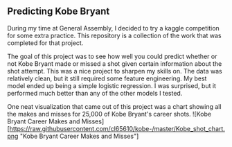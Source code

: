 ## Predicting Kobe Bryant

During my time at General Assembly, I decided to try a kaggle competition for some extra practice. This repository is a collection of the work that was completed for that project. 

The goal of this project was to see how well you could predict whether or not Kobe Bryant made or missed a shot given certain information about the shot attempt. This was a nice project to sharpen my skills on. The data was relatively clean, but it still required some feature engineering. My best model ended up being a simple logistic regression. I was surprised, but it performed much better than any of the other models I tested.

One neat visualization that came out of this project was a chart showing all the makes and misses for 25,000 of Kobe Bryant's career shots. 
![Kobe Bryant Career Makes and Misses][https://raw.githubusercontent.com/cl65610/kobe-/master/Kobe_shot_chart.png "Kobe Bryant Career Makes and Misses"]
